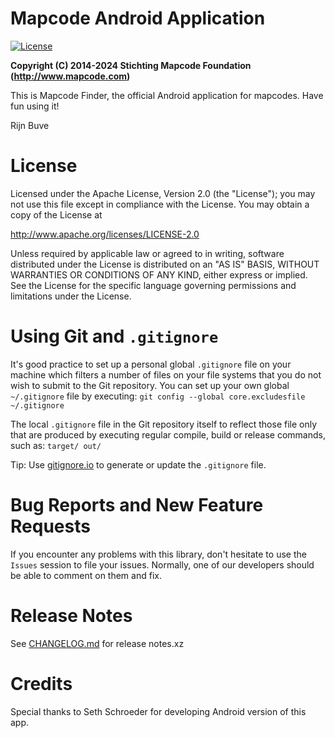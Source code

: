 # Mapcode Android Application

[![License](http://img.shields.io/badge/license-APACHE2-blue.svg)]()

**Copyright (C) 2014-2024 Stichting Mapcode Foundation (http://www.mapcode.com)**

This is Mapcode Finder, the official Android application for mapcodes. Have fun using it!

Rijn Buve

# License

Licensed under the Apache License, Version 2.0 (the "License");
you may not use this file except in compliance with the License.
You may obtain a copy of the License at

http://www.apache.org/licenses/LICENSE-2.0

Unless required by applicable law or agreed to in writing, software
distributed under the License is distributed on an "AS IS" BASIS,
WITHOUT WARRANTIES OR CONDITIONS OF ANY KIND, either express or implied.
See the License for the specific language governing permissions and
limitations under the License.

# Using Git and `.gitignore`

It's good practice to set up a personal global `.gitignore` file on your machine which filters a number of files
on your file systems that you do not wish to submit to the Git repository. You can set up your own global
`~/.gitignore` file by executing:
`git config --global core.excludesfile ~/.gitignore`

The local `.gitignore` file in the Git repository itself to reflect those file only that are produced by executing
regular compile, build or release commands, such as:
`target/ out/`

Tip: Use [gitignore.io](http://gitignore.io) to generate or update the `.gitignore` file.

# Bug Reports and New Feature Requests

If you encounter any problems with this library, don't hesitate to use the `Issues` session to file your issues.
Normally, one of our developers should be able to comment on them and fix.

# Release Notes

See [CHANGELOG.md](./CHANGELOG.md) for release notes.xz

# Credits

Special thanks to Seth Schroeder for developing Android version of this app.

